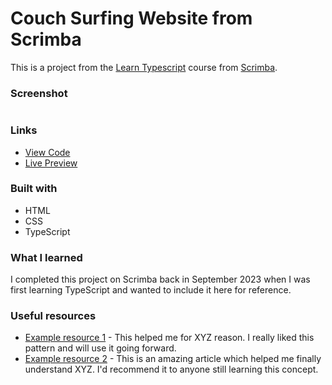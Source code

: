 # Couch Surfing Website from Scrimba

This is a project from the [Learn Typescript](https://scrimba.com/learn/typescript) course from [Scrimba](https://scrimba.com/).

### Screenshot

![]()

### Links

- [View Code](https://www.example.com)
- [Live Preview](https://www.example.com)

### Built with

- HTML
- CSS
- TypeScript

### What I learned

I completed this project on Scrimba back in September 2023 when I was first learning TypeScript and wanted to include it here for reference. 

### Useful resources

- [Example resource 1](https://www.example.com) - This helped me for XYZ reason. I really liked this pattern and will use it going forward.
- [Example resource 2](https://www.example.com) - This is an amazing article which helped me finally understand XYZ. I'd recommend it to anyone still learning this concept.